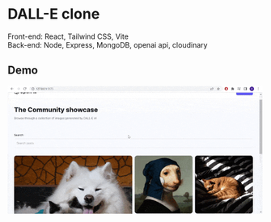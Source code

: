 # DALL-E clone

Front-end: React, Tailwind CSS, Vite \
Back-end: Node, Express, MongoDB, openai api, cloudinary

## Demo

![Demo](demo.gif)